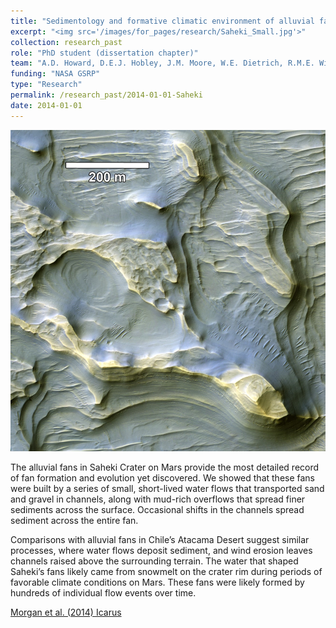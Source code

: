 ```yaml
---
title: "Sedimentology and formative climatic environment of alluvial fans in Saheki crater, Mars"
excerpt: "<img src='/images/for_pages/research/Saheki_Small.jpg'>"
collection: research_past
role: "PhD student (dissertation chapter)"
team: "A.D. Howard, D.E.J. Hobley, J.M. Moore, W.E. Dietrich, R.M.E. Williams, D.M. Burr, J.A. Grant, S.A. Wilson, Y. Matsubara"
funding: "NASA GSRP"
type: "Research"
permalink: /research_past/2014-01-01-Saheki
date: 2014-01-01
---
```


<img src='/images/for_pages/research/Saheki.jpg'>

The alluvial fans in Saheki Crater on Mars provide the most detailed record of fan formation and evolution yet discovered. We showed that these fans were built by a series of small, short-lived water flows that transported sand and gravel in channels, along with mud-rich overflows that spread finer sediments across the surface. Occasional shifts in the channels spread sediment across the entire fan.

Comparisons with alluvial fans in Chile’s Atacama Desert suggest similar processes, where water flows deposit sediment, and wind erosion leaves channels raised above the surrounding terrain. The water that shaped Saheki’s fans likely came from snowmelt on the crater rim during periods of favorable climate conditions on Mars. These fans were likely formed by hundreds of individual flow events over time.

[Morgan et al. (2014) Icarus](https://doi.org/10.1016/j.icarus.2013.11.007)